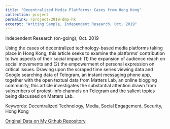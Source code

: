 ```yaml
---
title: "Decentralized Media Platforms: Cases from Hong Kong"
collection: project
permalink: /project/2019-dmp-hk
excerpt: "Writing Sample, Independent Research, Oct. 2019"
---
```


Independent Research (on-going), Oct. 2019

Using the cases of decentralized technology-based media platforms taking place in Hong Kong, this article seeks to examine the platforms’ contribution to two aspects of their social impact: (1) the expansion of audience reach on social movements and (2) the empowerment of personal expression on critical issues. Drawing upon the scraped time series viewing data and Google searching data of Telegram, an instant messaging phone app, together with the open textual data from Matters Lab, an online blogging community, this article investigates the substantial attention drawn from subscribers of protest-info channels on Telegram and the salient topics being discussed on Matters Lab. 

Keywords: Decentralized Technology, Media, Social Engagement, Security, Hong Kong

[Original Data on My Github Repository](https://github.com/ginxiaojinzheng/dmp_hk)



